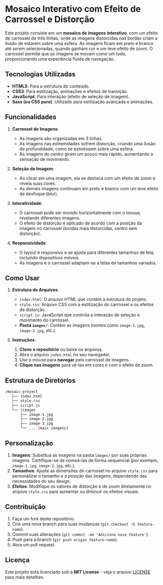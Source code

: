 # Mosaico Interativo com Efeito de Carrossel e Distorção

Este projeto consiste em um **mosaico de imagens interativo**, com um efeito de carrossel de três linhas, onde as imagens distorcidas nas bordas criam a ilusão de estarem sobre uma esfera. As imagens ficam em preto e branco até serem selecionadas, quando ganham cor e um leve efeito de zoom. O carrossel permite que as imagens se movam como um todo, proporcionando uma experiência fluida de navegação.

## Tecnologias Utilizadas

- **HTML5**: Para a estrutura do conteúdo.
- **CSS3**: Para estilização, animações e efeitos de transição.
- **JavaScript**: Para interação (efeito de seleção de imagem).
- **Sass (ou CSS puro)**: Utilizado para estilização avançada e animações.

## Funcionalidades

1. **Carrossel de Imagens**:
   - As imagens são organizadas em 3 linhas.
   - As imagens nas extremidades sofrem distorção, criando uma ilusão de profundidade, como se estivessem sobre uma esfera.
   - As imagens do centro giram um pouco mais rápido, aumentando a sensação de movimento.

2. **Seleção de Imagem**:
   - Ao clicar em uma imagem, ela se destaca com um efeito de zoom e revela suas cores.
   - As demais imagens continuam em preto e branco com um leve efeito de desfoque (blur).

3. **Interatividade**:
   - O carrossel pode ser movido horizontalmente com o mouse, revelando diferentes imagens.
   - O efeito de distorção é aplicado de acordo com a posição da imagem no carrossel (bordas mais distorcidas, centro sem distorção).

4. **Responsividade**:
   - O layout é responsivo e se ajusta para diferentes tamanhos de tela, incluindo dispositivos móveis.
   - As imagens e o carrossel adaptam-se a telas de tamanhos variados.

## Como Usar

1. **Estrutura de Arquivos**:
   - `index.html`: O arquivo HTML que contém a estrutura do projeto.
   - `style.css`: Arquivo CSS com a estilização do carrossel e os efeitos de distorção.
   - `script.js`: JavaScript que controla a interação de seleção e movimento do carrossel.
   - **Pasta `images/`**: Contém as imagens (nomes como `image-1.jpg`, `image-2.jpg`, etc.).

2. **Instruções**:
   1. **Clone o repositório** ou baixe os arquivos.
   2. Abra o arquivo `index.html` no seu navegador.
   3. Use o mouse para **navegar** pelo carrossel de imagens.
   4. **Clique nas imagens** para vê-las em cores e com o efeito de zoom.

## Estrutura de Diretórios
 ```bash
/mosaic-project
    ├── index.html
    ├── style.css
    ├── script.js
    └── /images
        ├── image-1.jpg
        ├── image-2.jpg
        ├── image-3.jpg
        └── ... (mais imagens)
  ```


## Personalização

1. **Imagens**: Substitua as imagens na pasta `images/` por suas próprias imagens. Certifique-se de nomeá-las de forma sequencial (por exemplo, `image-1.jpg`, `image-2.jpg`, etc.).
2. **Tamanhos**: Ajuste as dimensões do carrossel no arquivo `style.css` para personalizar o tamanho e a posição das imagens, dependendo das necessidades do seu design.
3. **Efeitos**: Modifique os valores de distorção e de zoom diretamente no arquivo `style.css` para aumentar ou diminuir os efeitos visuais.

## Contribuição

1. Faça um fork deste repositório.
2. Crie uma nova branch para suas mudanças (`git checkout -b feature-name`).
3. Commit suas alterações (`git commit -am 'Adiciona nova feature'`).
4. Push para a branch (`git push origin feature-name`).
5. Abra um pull request.

## Licença

Este projeto está licenciado sob a **MIT License** - veja o arquivo [LICENSE](LICENSE) para mais detalhes.
